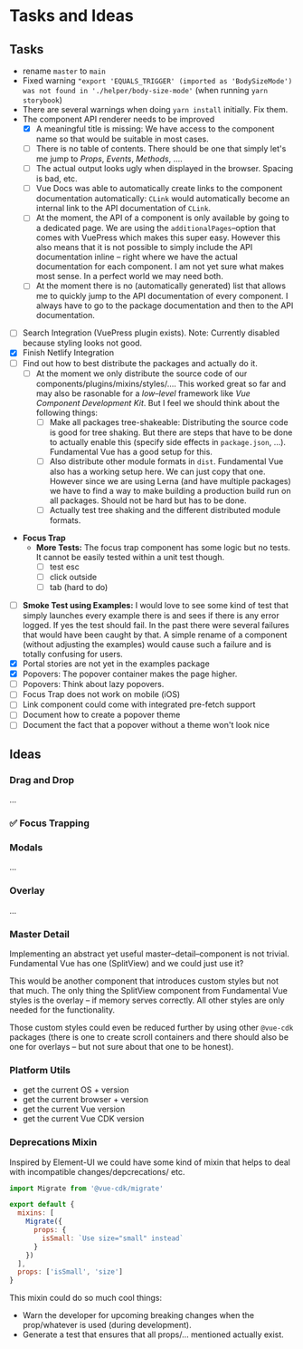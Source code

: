 # Tasks and Ideas

## Tasks
- rename `master` to `main`
- Fixed warning `"export 'EQUALS_TRIGGER' (imported as 'BodySizeMode') was not found in './helper/body-size-mode'` (when running `yarn storybook`)
- There are several warnings when doing `yarn install` initially. Fix them.
- The component API renderer needs to be improved
  - [x] A meaningful title is missing: We have access to the component name so that would be suitable in most cases.
  - [ ] There is no table of contents. There should be one that simply let's me jump to *Props*, *Events*, *Methods*, ….
  - [ ] The actual output looks ugly when displayed in the browser. Spacing is bad, etc.
  - [ ] Vue Docs was able to automatically create links to the component documentation automatically: `CLink` would automatically become an internal link to the API documentation of `CLink`.
  - [ ] At the moment, the API of a component is only available by going to a dedicated page. We are using the `additionalPages`–option that comes with VuePress which makes this super easy. However this also means that it is not possible to simply include the API documentation inline – right where we have the actual documentation for each component. I am not yet sure what makes most sense. In a perfect world we may need both.
  - [ ] At the moment there is no (automatically generated) list that allows me to quickly jump to the API documentation of every component. I always have to go to the package documentation and then to the API documentation.
- [ ] Search Integration (VuePress plugin exists). Note: Currently disabled because styling looks not good.
- [x] Finish Netlify Integration
- [ ] Find out how to best distribute the packages and actually do it.
  - [ ] At the moment we only distribute the source code of our components/plugins/mixins/styles/…. This worked great so far and may also be rasonable for a *low–level* framework like *Vue Component Development Kit*. But I feel we should think about the following things:
    - [ ] Make all packages tree-shakeable: Distributing the source code is good for tree shaking. But there are steps that have to be done to actually enable this (specify side effects in `package.json`, …). Fundamental Vue has a good setup for this.
    - [ ] Also distribute other module formats in `dist`. Fundamental Vue also has a working setup here. We can just copy that one. However since we are using Lerna (and have multiple packages) we have to find a way to make building a production build run on all packages. Should not be hard but has to be done.
    - [ ] Actually test tree shaking and the different distributed module formats.
- **Focus Trap**
  - **More Tests:** The focus trap component has some logic but no tests. It cannot be easily tested within a unit test though.
    - [ ] test esc
    - [ ] click outside
    - [ ] tab (hard to do)
- [ ] **Smoke Test using Examples:** I would love to see some kind of test that simply launches every example there is and sees if there is any error logged. If yes the test should fail. In the past there were several failures that would have been caught by that. A simple rename of a component (without adjusting the examples) would cause such a failure and is totally confusing for users.
- [x] Portal stories are not yet in the examples package
- [x] Popovers: The popover container makes the page higher.
- [ ] Popovers: Think about lazy popovers.
- [ ] Focus Trap does not work on mobile (iOS)
- [ ] Link component could come with integrated pre-fetch support
- [ ] Document how to create a popover theme
- [ ] Document the fact that a popover without a theme won't look nice

## Ideas

### Drag and Drop
…

### ✅ Focus Trapping

### Modals
…

### Overlay
…

### Master Detail
Implementing an abstract yet useful master–detail–component is not trivial. Fundamental Vue has one (SplitView) and we could just use it?

This would be another component that introduces custom styles but not that much. The only thing the SplitView component from Fundamental Vue styles is the overlay – if memory serves correctly. All other styles are only needed for the functionality.

Those custom styles could even be reduced further by using other `@vue-cdk` packages (there is one to create scroll containers and there should also be one for overlays – but not sure about that one to be honest).

### Platform Utils
- get the current OS + version
- get the current browser + version
- get the current Vue version
- get the current Vue CDK version

### Deprecations Mixin
Inspired by Element-UI we could have some kind of mixin that helps to deal with incompatible changes/depcrecations/ etc.

```js
import Migrate from '@vue-cdk/migrate'

export default {
  mixins: [
    Migrate({
      props: {
        isSmall: `Use size="small" instead`
      }
    })
  ],
  props: ['isSmall', 'size']
}
```

This mixin could do so much cool things:

- Warn the developer for upcoming breaking changes when the prop/whatever is used (during development).
- Generate a test that ensures that all props/… mentioned actually exist.